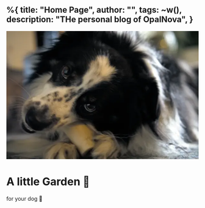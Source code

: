 %{
  title: "Home Page",
  author: "",
  tags: ~w(),
  description: "THe personal blog of OpalNova",
}
---

<div class="relative isolate overflow-hidden h-screen">
<img src="/assets/images/dog.webp" class="absolute inset-0 -z-10 object-top object-cover opacity-[.3] w-full h-screen" >

<div class="mx-auto max-w-3xl flex flex-col h-full items-center justify-center">
  <h1 class="text-6xl font-black text-base-content tracking-tight">
    A little Garden 🌿
  </h1>
  <p class="font-bold text-2xl">for your dog 🐶</p>
</div>
</div>
